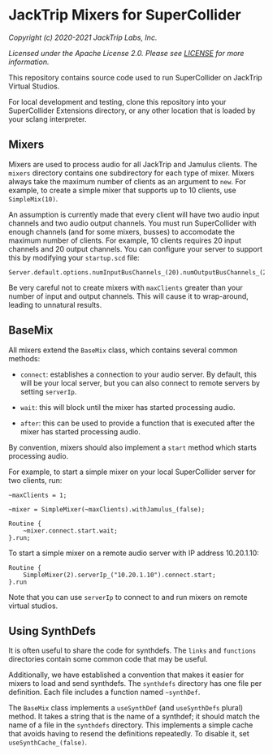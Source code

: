 # JackTrip Mixers for SuperCollider

_Copyright (c) 2020-2021 JackTrip Labs, Inc._

_Licensed under the Apache License 2.0. Please see [LICENSE](LICENSE) for more information._

This repository contains source code used to run SuperCollider on
JackTrip Virtual Studios.

For local development and testing, clone this repository into your
SuperCollider Extensions directory, or any other location that is
loaded by your sclang interpreter.


## Mixers

Mixers are used to process audio for all JackTrip and Jamulus clients.
The `mixers` directory contains one subdirectory for each type of mixer.
Mixers always take the maximum number of clients as an argument to `new`.
For example, to create a simple mixer that supports up to 10 clients,
use `SimpleMix(10)`.

An assumption is currently made that every client will have two audio input
channels and two audio output channels. You must run SuperCollider with
enough channels (and for some mixers, busses) to accomodate the maximum
number of clients. For example, 10 clients requires 20 input channels and
20 output channels. You can configure your server to support this by
modifying your `startup.scd` file:

```
Server.default.options.numInputBusChannels_(20).numOutputBusChannels_(20);
```

Be very careful not to create mixers with `maxClients` greater than your
number of input and output channels. This will cause it to wrap-around,
leading to unnatural results.


## BaseMix

All mixers extend the `BaseMix` class, which contains several common methods:

* `connect`: establishes a connection to your audio server. By default, this
will be your local server, but you can also connect to remote servers by
setting `serverIp`.

* `wait`: this will block until the mixer has started processing audio.

* `after`: this can be used to provide a function that is executed after
the mixer has started processing audio.

By convention, mixers should also implement a `start` method which starts
processing audio.

For example, to start a simple mixer on your local SuperCollider server for
two clients, run:

```
~maxClients = 1;

~mixer = SimpleMixer(~maxClients).withJamulus_(false);

Routine {
    ~mixer.connect.start.wait;
}.run;
```

To start a simple mixer on a remote audio server with IP address 10.20.1.10:

```
Routine {
    SimpleMixer(2).serverIp_("10.20.1.10").connect.start;
}.run
```

Note that you can use `serverIp` to connect to and run mixers on remote
virtual studios.


## Using SynthDefs

It is often useful to share the code for synthdefs. The `links` and
`functions` directories contain some common code that may be useful.

Additionally, we have established a convention that makes it easier
for mixers to load and send synthdefs. The `synthdefs` directory has
one file per definition. Each file includes a function named `~synthDef`.

The `BaseMix` class implements a `useSynthDef` (and `useSynthDefs` plural)
method. It takes a string that is the name of a synthdef; it should match
the name of a file in the `synthdefs` directory. This implements a simple
cache that avoids having to resend the definitions repeatedly. To disable
it, set `useSynthCache_(false)`.
